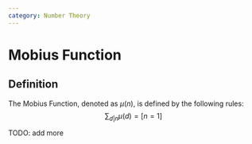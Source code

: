 ```yaml
---
category: Number Theory
---
```


# Mobius Function

## Definition

The Mobius Function, denoted as $\mu(n)$, is defined by the following rules:
$$
\sum_{d | n} \mu(d) = [n = 1]
$$

TODO: add more